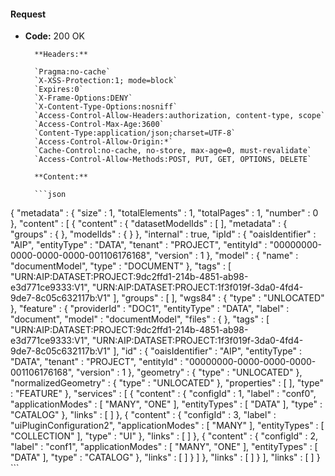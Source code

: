 #### Request

* **Code:** 200 OK

        **Headers:**

        `Pragma:no-cache`
        `X-XSS-Protection:1; mode=block`
        `Expires:0`
        `X-Frame-Options:DENY`
        `X-Content-Type-Options:nosniff`
        `Access-Control-Allow-Headers:authorization, content-type, scope`
        `Access-Control-Max-Age:3600`
        `Content-Type:application/json;charset=UTF-8`
        `Access-Control-Allow-Origin:*`
        `Cache-Control:no-cache, no-store, max-age=0, must-revalidate`
        `Access-Control-Allow-Methods:POST, PUT, GET, OPTIONS, DELETE`

        **Content:**

        ```json
    
{
  "metadata" : {
    "size" : 1,
    "totalElements" : 1,
    "totalPages" : 1,
    "number" : 0
  },
  "content" : [ {
    "content" : {
      "datasetModelIds" : [ ],
      "metadata" : {
        "groups" : { },
        "modelIds" : { }
      },
      "internal" : true,
      "ipId" : {
        "oaisIdentifier" : "AIP",
        "entityType" : "DATA",
        "tenant" : "PROJECT",
        "entityId" : "00000000-0000-0000-0000-001106176168",
        "version" : 1
      },
      "model" : {
        "name" : "documentModel",
        "type" : "DOCUMENT"
      },
      "tags" : [ "URN:AIP:DATASET:PROJECT:9dc2ffd1-214b-4851-ab98-e3d771ce9333:V1", "URN:AIP:DATASET:PROJECT:1f3f019f-3da0-4fd4-9de7-8c05c632117b:V1" ],
      "groups" : [ ],
      "wgs84" : {
        "type" : "UNLOCATED"
      },
      "feature" : {
        "providerId" : "DOC1",
        "entityType" : "DATA",
        "label" : "document",
        "model" : "documentModel",
        "files" : { },
        "tags" : [ "URN:AIP:DATASET:PROJECT:9dc2ffd1-214b-4851-ab98-e3d771ce9333:V1", "URN:AIP:DATASET:PROJECT:1f3f019f-3da0-4fd4-9de7-8c05c632117b:V1" ],
        "id" : {
          "oaisIdentifier" : "AIP",
          "entityType" : "DATA",
          "tenant" : "PROJECT",
          "entityId" : "00000000-0000-0000-0000-001106176168",
          "version" : 1
        },
        "geometry" : {
          "type" : "UNLOCATED"
        },
        "normalizedGeometry" : {
          "type" : "UNLOCATED"
        },
        "properties" : [ ],
        "type" : "FEATURE"
      },
      "services" : [ {
        "content" : {
          "configId" : 1,
          "label" : "conf0",
          "applicationModes" : [ "MANY", "ONE" ],
          "entityTypes" : [ "DATA" ],
          "type" : "CATALOG"
        },
        "links" : [ ]
      }, {
        "content" : {
          "configId" : 3,
          "label" : "uiPluginConfiguration2",
          "applicationModes" : [ "MANY" ],
          "entityTypes" : [ "COLLECTION" ],
          "type" : "UI"
        },
        "links" : [ ]
      }, {
        "content" : {
          "configId" : 2,
          "label" : "conf1",
          "applicationModes" : [ "MANY", "ONE" ],
          "entityTypes" : [ "DATA" ],
          "type" : "CATALOG"
        },
        "links" : [ ]
      } ]
    },
    "links" : [ ]
  } ],
  "links" : [ ]
}
        ```
